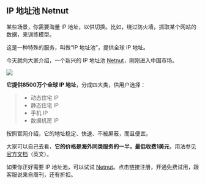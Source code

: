 ## IP 地址池 Netnut

某些场景，你需要海量 IP 地址，以供切换。比如，绕过防火墙，抓取某个网站的数据，来训练模型。

这是一种特殊的服务，叫做“IP 地址池”，提供全球 IP 地址。

今天就向大家介绍，一个新兴的 IP 地址池 [Netnut](https://netnut.cn/)，刚刚进入中国市场。

![](https://cdn.beekka.com/blogimg/asset/202507/bg2025072202.webp)

**它提供8500万个全球 IP 地址**，分成四大类，供用户选择：

> - 动态住宅 IP
> - 静态住宅 IP
> - 手机 IP
> - 数据机房 IP

按照官网介绍，它的地址稳定、快速、不被屏蔽，而且便宜。

大家可以自己去看，**它的价格是海外同类服务的一半，最低收费1美元**，用法参见[官方文档](https://help.netnut.io/netnut-documentation/)（英文）。

如果你正好需要 IP 地址池，可以试试 [Netnut](https://register.netnut.cn/)。点击链接注册，开通免费试用，跟客服说来自周刊，还有折扣。
